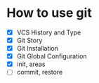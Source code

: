 # How to use git

* [x] VCS History and Type
* [x] Git Story
* [x] Git Installation
* [x] Git Global Configuration 
* [x] init, areas
* [ ] commit, restore
